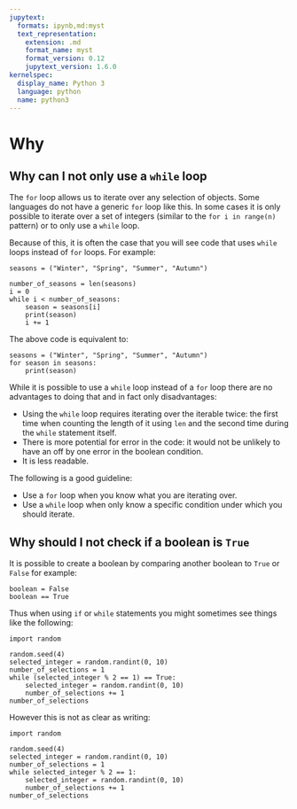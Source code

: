 ```yaml
---
jupytext:
  formats: ipynb,md:myst
  text_representation:
    extension: .md
    format_name: myst
    format_version: 0.12
    jupytext_version: 1.6.0
kernelspec:
  display_name: Python 3
  language: python
  name: python3
---
```


# Why

## Why can I not only use a `while` loop

The `for` loop allows us to iterate over any selection of objects. Some
languages do not have a generic `for` loop like this. In some cases it is only
possible to iterate over a set of integers (similar to the `for i in range(n)`
pattern) or to only use a `while` loop.

Because of this, it is often the case that you will see code that uses `while`
loops instead of `for` loops. For example:


```{code-cell} ipython3
seasons = ("Winter", "Spring", "Summer", "Autumn")

number_of_seasons = len(seasons)
i = 0
while i < number_of_seasons:
    season = seasons[i]
    print(season)
    i += 1
```

The above code is equivalent to:

```{code-cell} ipython3
seasons = ("Winter", "Spring", "Summer", "Autumn")
for season in seasons:
    print(season)
```

While it is possible to use a `while` loop instead of a `for` loop there are no
advantages to doing that and in fact only disadvantages:

- Using the `while` loop requires iterating over the iterable twice: the first
  time when counting the length of it using `len` and the second time during the
  `while` statement itself.
- There is more potential for error in the code: it would not be unlikely to
  have an off by one error in the boolean condition.
- It is less readable.

The following is a good guideline:

- Use a `for` loop when you know what you are iterating over.
- Use a `while` loop when only know a specific condition under which you should
  iterate.

## Why should I not check if a boolean is `True`

It is possible to create a boolean by comparing another boolean to `True` or
`False` for example:

```{code-cell} ipython3
boolean = False
boolean == True
```

Thus when using `if` or `while` statements you might sometimes see things like
the following:

```{code-cell} ipython3
import random

random.seed(4)
selected_integer = random.randint(0, 10)
number_of_selections = 1
while (selected_integer % 2 == 1) == True:
    selected_integer = random.randint(0, 10)
    number_of_selections += 1
number_of_selections
```

However this is not as clear as writing:


```{code-cell} ipython3
import random

random.seed(4)
selected_integer = random.randint(0, 10)
number_of_selections = 1
while selected_integer % 2 == 1:
    selected_integer = random.randint(0, 10)
    number_of_selections += 1
number_of_selections
```
